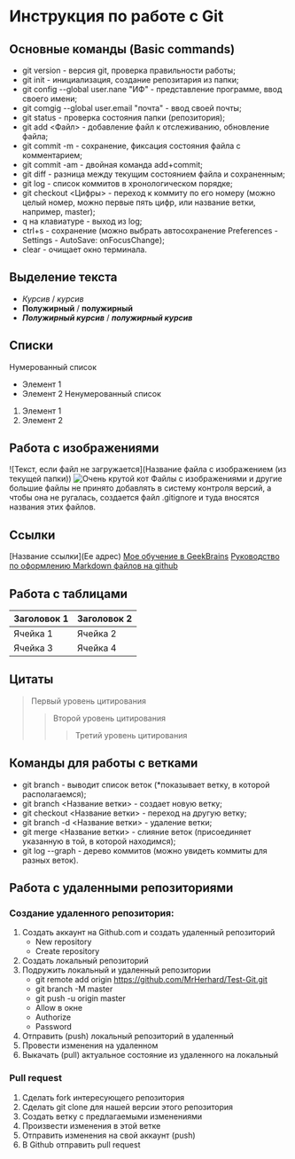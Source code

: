 # Инструкция по работе с Git

## Основные команды (Basic commands)

* git version - версия git, проверка правильности работы;
* git init - инициализация, создание репозитария из папки;
* git config --global user.nane "ИФ" - представление программе, ввод своего имени;
* git comgig --global user.email "почта" - ввод своей почты;
* git status - проверка состояния папки (репозитория);
* git add <Файл> - добавление файл к отслеживанию, обновление файла;
* git commit -m - сохранение, фиксация состояния файла с комментарием;
* git commit -am - двойная команда add+commit;
* git diff - разница между текущим состоянием файла и сохраненным;
* git log - список коммитов в хронологическом порядке;
* git checkout <Цифры> - переход к коммиту по его номеру (можно целый номер, можно первые пять цифр, или название ветки, например, master);
* q на клавиатуре - выход из log;
* ctrl+s - сохранение (можно выбрать автосохранение Preferences - Settings - AutoSave: onFocusChange);
* clear - очищает окно терминала.

## Выделение текста
* *Курсив* / _курсив_
* **Полужирный** / __полужирный__
* **_Полужирный курсив_** / __*полужирный курсив*__

## Списки
Нумерованный список
* Элемент 1
* Элемент 2
Ненумерованный список
1. Элемент 1
2. Элемент 2

## Работа с изображениями
![Текст, если файл не загружается](Название файла с изображением (из текущей папки))
![Очень крутой кот](cool_cat.jpg)
Файлы с изображениями и другие большие файлы не принято добавлять в систему контроля версий, а чтобы она не ругалась, создается файл .gitignore и туда вносятся названия этих файлов.

## Ссылки
[Название ссылки](Ее адрес)
[Мое обучение в GeekBrains](https://gb.ru/education)
[Руководство по оформлению Markdown файлов на github](https://gist.github.com/Jekins/2bf2d0638163f1294637)

## Работа с таблицами
| Заголовок 1 | Заголовок 2 |
| ----------- | ----------- |
| Ячейка 1    | Ячейка 2    |
| Ячейка 3    | Ячейка 4    | 

## Цитаты
> Первый уровень цитирования
>> Второй уровень цитирования
>>> Третий уровень цитирования

## Команды для работы с ветками
* git branch - выводит список веток (*показывает ветку, в которой располагаемся);
* git branch <Название ветки> - создает новую ветку;
* git checkout <Название ветки> - переход на другую ветку;
* git branch -d <Название ветки> - удаление ветки;
* git merge <Название ветки> - слияние веток (присоединяет указанную в той, в которой находимся);
* git log --graph - дерево коммитов (можно увидеть коммиты для разных веток).

## Работа с удаленными репозиториями
### Создание удаленного репозитория:
1. Создать аккаунт на Github.com и создать удаленный репозиторий
    - New repository
    - Create repository
2. Создать локальный репозиторий
3. Подружить локальный и удаленный репозитории
    - git remote add origin https://github.com/MrHerhard/Test-Git.git
    - git branch -M master
    - git push -u origin master
    - Allow в окне
    - Authorize
    - Password
4. Отправить (push) локальный репозиторий в удаленный
5. Провести изменения на удаленном
6. Выкачать (pull) актуальное состояние из удаленного на локальный
### Pull request
1. Сделать fork интересующего репозитория
2. Сделать git clone для нашей версии этого репозитория
3. Создать ветку с предлагаемыми изменениями
4. Произвести изменения в этой ветке
5. Отправить изменения на свой аккаунт (push)
6. В Github отправить pull request



